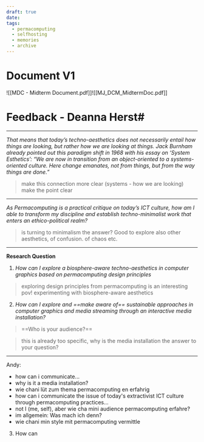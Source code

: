```yaml
---
draft: true
date: 
tags:
  - permacomputing
  - selfhosting
  - memories
  - archive
---
```

# Document V1
![[MDC - Midterm Document.pdf]]![[MJ_DCM_MidtermDoc.pdf]]

# Feedback - Deanna Herst#
___
*That means that today’s techno-aesthetics does not necessarily entail how things are looking, but rather how we are looking at things. Jack Burnham already pointed out this paradigm shift in 1968 with his essay on ‘System Esthetics’: “We are now in transition from an object-oriented to a systems-oriented culture. Here change emanates, not from things, but from the way things are done.”*

>make this connection more clear (systems - how we are looking)
>make the point clear

___
*As Permacomputing is a practical critique on today’s ICT culture, how am I able to transform my discipline and establish techno-minimalist work that enters an ethico-political realm?*

>is turning to minimalism the answer? Good to explore also other aesthetics, of confusion. of chaos etc.

___
**Research Question**

1. *How can I explore a biosphere-aware techno-aesthetics in computer graphics based on permacomputing design principles*

>exploring design principles from permacomputing is an interesting pov! experimenting with biosphere-aware aesthetics


2. *How can I explore and ==make aware of== sustainable approaches in computer graphics and media streaming through an interactive media installation?*

>==Who is your audience?==

>this is already too specific, why is the media installation the answer to your question?
___

Andy: 
- how can i communicate...
- why is it a media installation?
- wie chani lüt zum thema permacomputing en erfahrig 
- how can i communicate the issue of today's extractivist ICT culture through permacomputing practices...
- not I (me, self), aber wie cha mini audience permacomputing erfahre?
- im allgemein: Was mach ich denn?
- wie chani min style mit permacomputing vermittle

3. How can